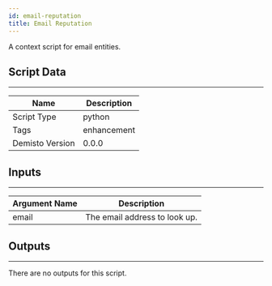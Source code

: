 ```yaml
---
id: email-reputation
title: Email Reputation
---
```


A context script for email entities.

## Script Data
---

| **Name** | **Description** |
| --- | --- |
| Script Type | python |
| Tags | enhancement |
| Demisto Version | 0.0.0 |

## Inputs
---

| **Argument Name** | **Description** |
| --- | --- |
| email | The email address to look up. |

## Outputs
---
There are no outputs for this script.
